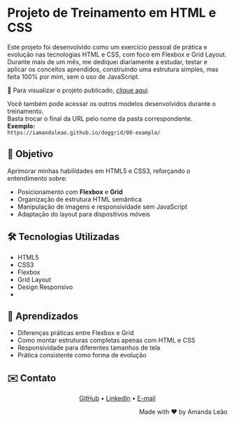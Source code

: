 # Projeto de Treinamento em HTML e CSS

Este projeto foi desenvolvido como um exercício pessoal de prática e evolução nas tecnologias HTML e CSS, com foco em Flexbox e Grid Layout. Durante mais de um mês, me dediquei diariamente a estudar, testar e aplicar os conceitos aprendidos, construindo uma estrutura simples, mas feita 100% por mim, sem o uso de JavaScript.

📌 Para visualizar o projeto publicado, [clique aqui](https://iamandaleao.github.io/doggrid/model/).

Você também pode acessar os outros modelos desenvolvidos durante o treinamento.  
Basta trocar o final da URL pelo nome da pasta correspondente.  
**Exemplo:**  
`https://iamandaleao.github.io/doggrid/00-example/`

## 🎯 Objetivo

Aprimorar minhas habilidades em HTML5 e CSS3, reforçando o entendimento sobre:
- Posicionamento com **Flexbox** e **Grid**
- Organização de estrutura HTML semântica
- Manipulação de imagens e responsividade sem JavaScript
- Adaptação do layout para dispositivos móveis

## 🛠️ Tecnologias Utilizadas

- HTML5  
- CSS3  
- Flexbox  
- Grid Layout  
- Design Responsivo
- 
## 🧠 Aprendizados

- Diferenças práticas entre Flexbox e Grid
- Como montar estruturas completas apenas com HTML e CSS
- Responsividade para diferentes tamanhos de tela
- Prática consistente como forma de evolução

## ✉️ Contato

<p align="center">
  <a href="https://github.com/iamandaleao">GitHub</a> •
  <a href="https://www.linkedin.com/in/iamandaleao">LinkedIn</a> •
  <a href="mailto:amandabibiano144@gmail.com">E-mail</a>
</p>

<p align="right">Made with ♥ by Amanda Leão</p>

